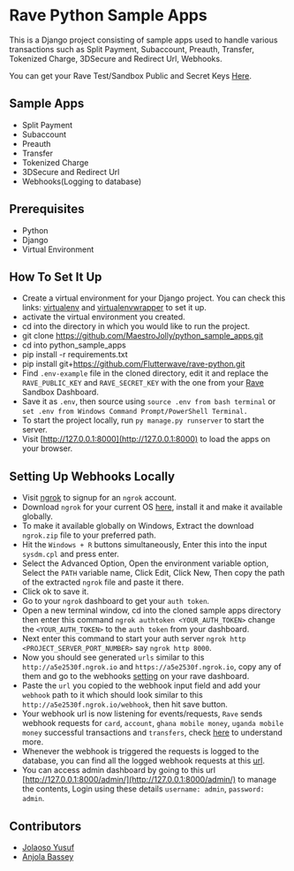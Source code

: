 # Rave Python Sample Apps

This is a Django project consisting of sample apps used to handle various transactions such as Split Payment, Subaccount, Preauth, Transfer, Tokenized Charge, 3DSecure and Redirect Url, Webhooks.

You can get your Rave Test/Sandbox Public and Secret Keys [Here](https://ravesandbox.flutterwave.com/dashboard/settings/apis).

## Sample Apps

- Split Payment
- Subaccount
- Preauth
- Transfer
- Tokenized Charge
- 3DSecure and Redirect Url
- Webhooks(Logging to database)

## Prerequisites

- Python
- Django
- Virtual Environment

## How To Set It Up

- Create a virtual environment for your Django project. You can check this links: [virtualenv](https://virtualenv.pypa.io/) and [virtualenvwrapper](https://virtualenvwrapper.readthedocs.io/en/latest/) to set it up.
- activate the virtual environment you created.
- cd into the directory in which you would like to run the project.
- git clone https://github.com/MaestroJolly/python_sample_apps.git
- cd into python_sample_apps
- pip install -r requirements.txt
- pip install git+https://github.com/Flutterwave/rave-python.git
- Find `.env-example` file in the cloned directory, edit it and replace the `RAVE_PUBLIC_KEY` and `RAVE_SECRET_KEY` with the one from your [Rave](https://ravesandbox.flutterwave.com/dashboard/settings/apis) Sandbox Dashboard.
- Save it as `.env`, then source using `source .env from bash terminal` or `set .env from Windows Command Prompt/PowerShell Terminal.`
- To start the project locally, run `py manage.py runserver` to start the server.
- Visit [http://127.0.0.1:8000](http://127.0.0.1:8000) to load the apps on your browser.

## Setting Up Webhooks Locally

- Visit [ngrok](https://ngrok.com/) to signup for an `ngrok` account.
- Download `ngrok` for your current OS [here](https://ngrok.com/download), install it and make it available globally.
- To make it available globally on Windows, Extract the download `ngrok.zip` file to your preferred path. 
- Hit the `Windows + R` buttons simultaneously, Enter this into the input `sysdm.cpl` and press enter.
- Select the Advanced Option, Open the environment variable option, Select the `PATH` variable name, Click Edit, Click New, Then copy the path of the extracted `ngrok` file and paste it there.
- Click ok to save it.
- Go to your `ngrok` dashboard to get your `auth token`.
- Open a new terminal window, cd into the cloned sample apps directory then enter this command `ngrok authtoken <YOUR_AUTH_TOKEN>` change the `<YOUR_AUTH_TOKEN>` to the `auth token` from your dashboard.
- Next enter this command to start your auth server `ngrok http <PROJECT_SERVER_PORT_NUMBER>` say `ngrok http 8000`.
- Now you should see generated `urls` similar to this `http://a5e2530f.ngrok.io` and `https://a5e2530f.ngrok.io`, copy any of them and go to the webhooks [setting](https://ravesandbox.flutterwave.com/dashboard/settings/webhooks) on your rave dashboard.
- Paste the `url` you copied to the webhook input field and add your `webhook` path to it which should look similar to this `http://a5e2530f.ngrok.io/webhook`, then hit save button.
- Your webhook url is now listening for events/requests, `Rave` sends webhook requests for `card`, `account`, `ghana mobile money`, `uganda mobile money` successful transactions and `transfers`, check [here](https://developer.flutterwave.com/reference#webhooks) to understand more.
- Whenever the webhook is triggered the requests is logged to the database, you can find all the logged webhook requests at this [url](http://127.0.0.1:8000/webhook/logs/).
- You can access admin dashboard by going to this url [http://127.0.0.1:8000/admin/](http://127.0.0.1:8000/admin/) to manage the contents, Login using these details `username: admin`, `password: admin`.


## Contributors

- [Jolaoso Yusuf](https://github.com/MaestroJolly/)
- [Anjola Bassey](https://github.com/anjolabassey/)

